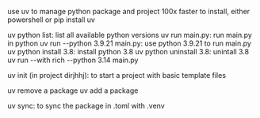 use uv to manage python package and project
100x faster
to install, either powershell or pip install uv


uv python list: list all available python versions
uv run main.py: run main.py in python
uv run --python 3.9.21 main.py: use python 3.9.21 to run main.py
uv python install 3.8: install python 3.8
uv python uninstall 3.8: unintall 3.8
uv run --with rich --python 3.14 main.py


uv init (in project dirjhhj): to start a project with basic template files

uv remove a package
uv add a package

uv sync: to sync the package in .toml with .venv 